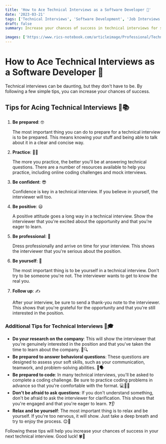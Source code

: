 ```yaml
---
title: 'How to Ace Technical Interviews as a Software Developer 💯'
date: '2023-03-21'
tags: ['Technical Interviews', 'Software Development', 'Job Interviews']
draft: false
summary: Increase your chances of success in technical interviews for software developer positions by following these tips and tricks. Learn how to prepare, practice, stay confident, and follow up after the interview.

images: ['https://www.rics-notebook.com/articleimage/Professional/Technical_Interviews.png']
---
```


# How to Ace Technical Interviews as a Software Developer 💯

Technical interviews can be daunting, but they don't have to be. By following a few simple tips, you can increase your chances of success.

## Tips for Acing Technical Interviews 🚀📚

1. **Be prepared**: 🤓

   The most important thing you can do to prepare for a technical interview is to be prepared. This means knowing your stuff and being able to talk about it in a clear and concise way.

2. **Practice**: 🤹‍♂️

   The more you practice, the better you'll be at answering technical questions. There are a number of resources available to help you practice, including online coding challenges and mock interviews.

3. **Be confident**: 😎

   Confidence is key in a technical interview. If you believe in yourself, the interviewer will too.

4. **Be positive**: 😃

   A positive attitude goes a long way in a technical interview. Show the interviewer that you're excited about the opportunity and that you're eager to learn.

5. **Be professional**: 💼

   Dress professionally and arrive on time for your interview. This shows the interviewer that you're serious about the position.

6. **Be yourself**: 🤗

   The most important thing is to be yourself in a technical interview. Don't try to be someone you're not. The interviewer wants to get to know the real you.

7. **Follow up**: ✍️

   After your interview, be sure to send a thank-you note to the interviewer. This shows that you're grateful for the opportunity and that you're still interested in the position.

### Additional Tips for Technical Interviews 🌟🎓

- **Do your research on the company**: This will show the interviewer that you're genuinely interested in the position and that you've taken the time to learn about the company. 🏢🔍
- **Be prepared to answer behavioral questions**: These questions are designed to assess your soft skills, such as your communication, teamwork, and problem-solving abilities. 🧠🗣️
- **Be prepared to code**: In many technical interviews, you'll be asked to complete a coding challenge. Be sure to practice coding problems in advance so that you're comfortable with the format. 💻👩‍💻
- **Don't be afraid to ask questions**: If you don't understand something, don't be afraid to ask the interviewer for clarification. This shows that you're engaged and that you're eager to learn. ❓👂
- **Relax and be yourself**: The most important thing is to relax and be yourself. If you're too nervous, it will show. Just take a deep breath and try to enjoy the process. 😌🍃

Following these tips will help you increase your chances of success in your next technical interview. Good luck! 🍀🎉
